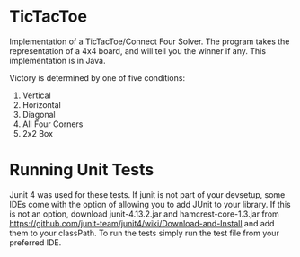 # TicTacToe
Implementation of a TicTacToe/Connect Four Solver. The program takes the representation of a 4x4 board, and will tell you the winner if any. This implementation is in Java.

Victory is determined by one of five conditions:

1. Vertical
2. Horizontal
3. Diagonal
4. All Four Corners
5. 2x2 Box


# Running Unit Tests

Junit 4 was used for these tests. If junit is not part of your devsetup, some IDEs come with the option of allowing you to add JUnit to your library. If this is not an option, download junit-4.13.2.jar and hamcrest-core-1.3.jar from https://github.com/junit-team/junit4/wiki/Download-and-Install and add them to your classPath. To run the tests simply run the test file from your preferred IDE.
